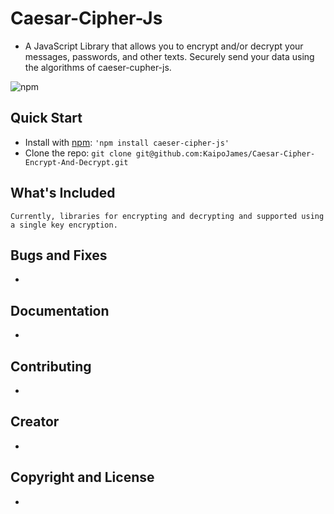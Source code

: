 # Caesar-Cipher-Js
 - A JavaScript Library that allows you to encrypt and/or decrypt your messages, passwords, and other texts. Securely send your data using the algorithms of caeser-cupher-js.

![npm](https://img.shields.io/npm/v/caeser-cipher-js?style=for-the-badge)
  
## Quick Start
 - Install with [npm](https://www.npmjs.com/): ``` 'npm install caeser-cipher-js' ```
 - Clone the repo: ``` git clone git@github.com:KaipoJames/Caesar-Cipher-Encrypt-And-Decrypt.git ```


## What's Included
    Currently, libraries for encrypting and decrypting and supported using a single key encryption.

## Bugs and Fixes
 - 

## Documentation
 - 

## Contributing
 - 

## Creator
 - 

## Copyright and License
 - 

